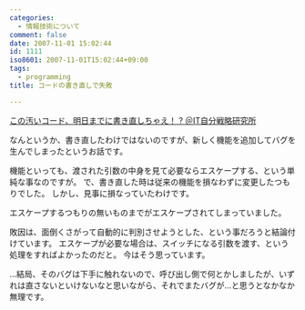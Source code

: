 ```yaml
---
categories:
  - 情報技術について
comment: false
date: 2007-11-01 15:02:44
id: 1111
iso8601: 2007-11-01T15:02:44+09:00
tags:
  - programming
title: コードの書き直しで失敗

---
```


<a href="http://jibun.atmarkit.co.jp/ljibun01/rensai/sinji06/sinji01.html">この汚いコード、明日までに書き直しちゃえ！ ? ＠IT自分戦略研究所</a>

なんというか、書き直したわけではないのですが、新しく機能を追加してバグを生んでしまったというお話です。

機能といっても、渡された引数の中身を見て必要ならエスケープする、という単純な事なのですが。
で、書き直した時は従来の機能を損なわずに変更したつもりでした。
しかし、見事に損なっていたわけです。

エスケープするつもりの無いものまでがエスケープされてしまっていました。

敗因は、面倒くさがって自動的に判別させようとした、という事だろうと結論付けています。
エスケープが必要な場合は、スイッチになる引数を渡す、という処理をすればよかったのだと。
今はそう思っています。

…結局、そのバグは下手に触れないので、呼び出し側で何とかしましたが、いずれは直さないといけないなと思いながら、それでまたバグが…と思うとなかなか無理です。
